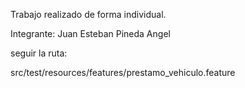 Trabajo realizado de forma individual.

Integrante:
Juan Esteban Pineda Angel

seguir la ruta:

src/test/resources/features/prestamo_vehiculo.feature
